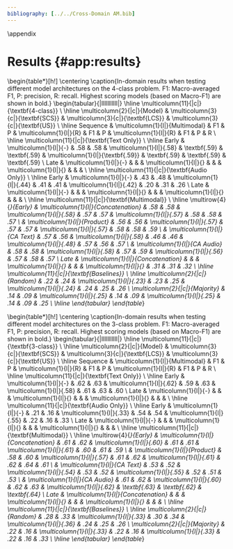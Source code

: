 ```yaml
---
bibliography: [../../Cross-Domain AM.bib]
---
```


\appendix
# Results {#app:results}

\begin{table*}[h!]
\centering
\caption{In-domain results when testing different model architectures on the 4-class problem. F1: Macro-averaged F1, P: precision, R: recall. Highest scoring models (based on Macro-F1) are shown in bold.}
\begin{tabular}{|lllllllllll|}
\hline
\multicolumn{11}{|c|}{\textbf{4-class}}                                                                                                         \\ \hline
\multicolumn{2}{|c|}{Model}                                 & \multicolumn{3}{c|}{\textbf{SCS}}    & \multicolumn{3}{c|}{\textbf{LCS}}                               & \multicolumn{3}{c|}{\textbf{US}}           \\ \hline
Sequence               & \multicolumn{1}{l|}{Multimodal}    & F1  & P   & \multicolumn{1}{l|}{R}   & F1           & P            & \multicolumn{1}{l|}{R}            & F1           & P            & R            \\ \hline
\multicolumn{11}{|c|}{\textbf{Text Only}}                                                                                                                                                                         \\ \hline
Early                  & \multicolumn{1}{l|}{-}             & .58 & .58 & \multicolumn{1}{l|}{.58} & \textbf{.59} & \textbf{.59} & \multicolumn{1}{l|}{\textbf{.59}} & \textbf{.59} & \textbf{.59} & \textbf{.59} \\
Late                   & \multicolumn{1}{l|}{-}             &     &     & \multicolumn{1}{l|}{}    &              &              & \multicolumn{1}{l|}{}             &              &              &              \\ \hline
\multicolumn{11}{|c|}{\textbf{Audio Only}}                                                                                                                                                                        \\ \hline
Early                  & \multicolumn{1}{l|}{-}             & .43 & .48 & \multicolumn{1}{l|}{.44} & .41          & .41          & \multicolumn{1}{l|}{.42}          & .20          & .31          & .26          \\
Late                   & \multicolumn{1}{l|}{-}             &     &     & \multicolumn{1}{l|}{}    &              &              & \multicolumn{1}{l|}{}             &              &              &              \\ \hline
\multicolumn{11}{|c|}{\textbf{Multimodal}}                                                                                                                                                                        \\ \hline
\multirow{4}{*}{Early} & \multicolumn{1}{l|}{Concatenation} & .58 & .58 & \multicolumn{1}{l|}{.58} & .57          & .57          & \multicolumn{1}{l|}{.57}          & .58          & .58          & .57          \\
                       & \multicolumn{1}{l|}{Product}       & .56 & .56 & \multicolumn{1}{l|}{.57} & .57          & .57          & \multicolumn{1}{l|}{.57}          & .58          & .58          & .59          \\
                       & \multicolumn{1}{l|}{CA Text}       & .57 & .56 & \multicolumn{1}{l|}{.58} & .46          & .46          & \multicolumn{1}{l|}{.48}          & .57          & .56          & .57          \\
                       & \multicolumn{1}{l|}{CA Audio}      & .58 & .58 & \multicolumn{1}{l|}{.58} & .57          & .59          & \multicolumn{1}{l|}{.56}          & .57          & .58          & .57          \\
Late                   & \multicolumn{1}{l|}{Concatenation} &     &     & \multicolumn{1}{l|}{}    &              &              & \multicolumn{1}{l|}{}             & .31          & .31          & .32          \\ \hline
\multicolumn{11}{|c|}{\textbf{Baselines}}                                                                                                                                                                         \\ \hline
\multicolumn{2}{|c|}{Random}                                & .22 & .24 & \multicolumn{1}{l|}{.23} & .23          & .25          & \multicolumn{1}{l|}{.24}          & .24          & .25          & .26          \\
\multicolumn{2}{|c|}{Majority}                              & .14 & .09 & \multicolumn{1}{l|}{.25} & .14          & .09          & \multicolumn{1}{l|}{.25}          & .14          & .09          & .25          \\ \hline
\end{tabular}
\end{table*}

\begin{table*}[h!]
\centering
\caption{In-domain results when testing different model architectures on the 3-class problem. F1: Macro-averaged F1, P: precision, R: recall. Highest scoring models (based on Macro-F1) are shown in bold.}
\begin{tabular}{|lllllllllll|}
\hline
\multicolumn{11}{|c|}{\textbf{3-class}}                                                                                                         \\ \hline
\multicolumn{2}{|c|}{Model}                                 & \multicolumn{3}{c|}{\textbf{SCS}}    & \multicolumn{3}{c|}{\textbf{LCS}}                               & \multicolumn{3}{c|}{\textbf{US}}           \\ \hline
Sequence               & \multicolumn{1}{l|}{Multimodal}    & F1  & P   & \multicolumn{1}{l|}{R}   & F1           & P            & \multicolumn{1}{l|}{R}            & F1           & P            & R            \\ \hline
\multicolumn{11}{|c|}{\textbf{Text Only}}                                                                                                                                                                         \\ \hline
Early                  & \multicolumn{1}{l|}{-}             & .62 & .63 & \multicolumn{1}{l|}{.62} & .59          & .63          & \multicolumn{1}{l|}{.58}          & .61          & .63          & .60 \\
Late                   & \multicolumn{1}{l|}{-}             &     &     & \multicolumn{1}{l|}{}    &              &              & \multicolumn{1}{l|}{}             &              &              &              \\ \hline
\multicolumn{11}{|c|}{\textbf{Audio Only}}                                                                                                                                                                        \\ \hline
Early                  & \multicolumn{1}{l|}{-}             & .21 & .16 & \multicolumn{1}{l|}{.33} & .54          & .54          & \multicolumn{1}{l|}{.55}          & .22          & .16          & .33          \\
Late                   & \multicolumn{1}{l|}{-}             &     &     & \multicolumn{1}{l|}{}    &              &              & \multicolumn{1}{l|}{}             &              &              &              \\ \hline
\multicolumn{11}{|c|}{\textbf{Multimodal}}                                                                                                                                                                        \\ \hline
\multirow{4}{*}{Early} & \multicolumn{1}{l|}{Concatenation} & .61 & .62 & \multicolumn{1}{l|}{.60} & .61          & .61          & \multicolumn{1}{l|}{.61}          & .60          & .61          & .59          \\
                       & \multicolumn{1}{l|}{Product}       & .58 & .60 & \multicolumn{1}{l|}{.57} & .61          & .62          & \multicolumn{1}{l|}{.61}          & .62          & .64          & .61          \\
                       & \multicolumn{1}{l|}{CA Text}       & .53 & .52 & \multicolumn{1}{l|}{.54} & .53          & .52          & \multicolumn{1}{l|}{.55}          & .52          & .51          & .53          \\
                       & \multicolumn{1}{l|}{CA Audio}      & .61 & .62 & \multicolumn{1}{l|}{.60} & .62          & .63          & \multicolumn{1}{l|}{.62}          & \textbf{.63}          & \textbf{.62}          & \textbf{.64}          \\
Late                   & \multicolumn{1}{l|}{Concatenation} &     &     & \multicolumn{1}{l|}{}    &              &              & \multicolumn{1}{l|}{}             &              &              &              \\ \hline
\multicolumn{11}{|c|}{\textbf{Baselines}}                                                                                                                                                                         \\ \hline
\multicolumn{2}{|c|}{Random}                                & .28 & .33 & \multicolumn{1}{l|}{.33} & .30          & .34          & \multicolumn{1}{l|}{.36}          & .24          & .25          & .26          \\
\multicolumn{2}{|c|}{Majority}                              & .22 & .16 & \multicolumn{1}{l|}{.33} & .22          & .16          & \multicolumn{1}{l|}{.33}          & .22          & .16          & .33          \\ \hline
\end{tabular}
\end{table*}